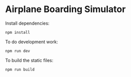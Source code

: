 # Airplane Boarding Simulator

Install dependencies:
```
npm install
```

To do development work:
```
npm run dev
```

To build the static files:

```
npm run build
```
